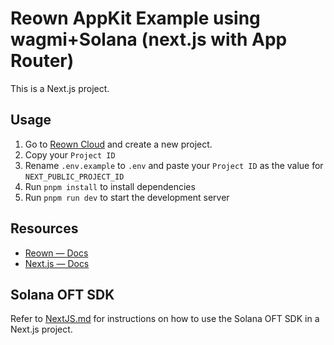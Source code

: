 # Reown AppKit Example using wagmi+Solana (next.js with App Router)

This is a Next.js project.

## Usage

1. Go to [Reown Cloud](https://cloud.reown.com) and create a new project.
2. Copy your `Project ID`
3. Rename `.env.example` to `.env` and paste your `Project ID` as the value for `NEXT_PUBLIC_PROJECT_ID`
4. Run `pnpm install` to install dependencies
5. Run `pnpm run dev` to start the development server

## Resources

- [Reown — Docs](https://docs.reown.com)
- [Next.js — Docs](https://nextjs.org/docs)

## Solana OFT SDK

Refer to [NextJS.md](../NextJS.md) for instructions on how to use the Solana OFT SDK in a Next.js project.
